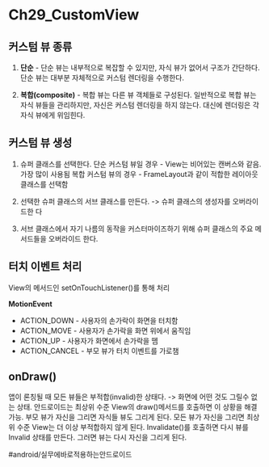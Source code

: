 # Ch29_CustomView
## 커스텀 뷰 종류
1. **단순** - 단순 뷰는 내부적으로 복잡할 수 있지만, 자식 뷰가 없어서 구조가 간단하다. 단순 뷰는 대부분 자체적으로 커스텀 렌더링을 수행한다.

2. **복합(composite)** - 복합 뷰는 다른 뷰 객체들로 구성된다. 일반적으로 복합 뷰는 자식 뷰들을 관리하지만, 자신은 커스텀 렌더링을 하지 않는다. 대신에 렌더링은 각 자식 뷰에게 위임힌다.

## 커스텀 뷰 생성
1. 슈퍼 클래스를 선택한다.
단순 커스텀 뷰일 경우 - View는 비어있는 캔버스와 같음. 가장 많이 사용됨
복합 커스텀 뷰의 경우 - FrameLayout과 같이 적합한 레이아웃 클래스를 선택함

2. 선택한 슈퍼 클래스의 서브 클래스를 만든다. -> 슈퍼 클래스의 생성자를 오버라이드한
다

3. 서브 클래스에서 자기 나름의 동작을 커스터마이즈하기 위해 슈퍼 클래스의 주요 메서드들을 오버라이드 한다.



## 터치 이벤트 처리
View의 메서드인 setOnTouchListener()를 통해 처리

**MotionEvent**
* ACTION_DOWN - 사용자의 손가락이 화면을 터치함
* ACTION_MOVE - 사용자가 손가락을 화면 위에서 움직임
* ACTION_UP - 사용자가 화면에서 손가락을 뗌
* ACTION_CANCEL -  부모 뷰가 터치 이벤트를 가로챔


## onDraw()
앱이 론칭될 때 모든 뷰들은 부적합(invalid)한 상태다. -> 화면에 어떤 것도 그릴수 없는 상태.
안드로이드는 최상위 수준 View의 draw()메서드를 호출하면 이 상황을 해결 가능.
부모 뷰가 자신을 그리면 자식들 뷰도 그리게 된다. 모든 뷰가 자신을 그리면 최상위 수준 View는 더 이상 부적합하지 않게 된다.
Invalidate()를 호출하면 다시 뷰를 Invalid 상태를 만든다. 그러면 뷰는 다시 자신을 그리게 된다.








#android/실무에바로적용하는안드로이드